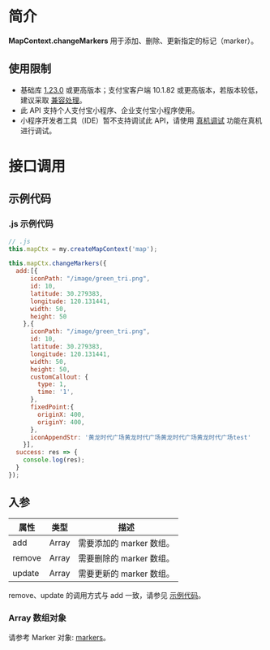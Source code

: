 # 简介
**MapContext.changeMarkers** 用于添加、删除、更新指定的标记（marker）。

## 使用限制

- 基础库 [1.23.0](https://opendocs.alipay.com/mini/framework/lib) 或更高版本；支付宝客户端 10.1.82 或更高版本，若版本较低，建议采取 [兼容处理](https://opendocs.alipay.com/mini/framework/compatibility)。
- 此 API 支持个人支付宝小程序、企业支付宝小程序使用。
- 小程序开发者工具（IDE）暂不支持调试此 API，请使用 [真机调试](https://opendocs.alipay.com/mini/ide/remote-debug) 功能在真机进行调试。

# 接口调用

## 示例代码
### .js 示例代码
```javascript
// .js
this.mapCtx = my.createMapContext('map');

this.mapCtx.changeMarkers({
  add:[{
      iconPath: "/image/green_tri.png",
      id: 10,
      latitude: 30.279383,
      longitude: 120.131441,
      width: 50,
      height: 50
    },{
      iconPath: "/image/green_tri.png",
      id: 10,
      latitude: 30.279383,
      longitude: 120.131441,
      width: 50,
      height: 50,
      customCallout: {
        type: 1,
        time: '1',
      },
      fixedPoint:{
        originX: 400,
        originY: 400,
      },
      iconAppendStr: '黄龙时代广场黄龙时代广场黄龙时代广场黄龙时代广场test'
    }],
  success: res => {
    console.log(res);
  }
});
```

## 入参
| **属性** | **类型** | **描述** |
| --- | --- | --- |
| add | Array | 需要添加的 marker 数组。 |
| remove | Array | 需要删除的 marker 数组。 |
| update | Array | 需要更新的 marker 数组。 |

remove、update 的调用方式与 add 一致，请参见 [示例代码](https://opendocs.alipay.com/mini/00k9uj#%E7%A4%BA%E4%BE%8B%E4%BB%A3%E7%A0%81)。

### Array 数组对象
请参考 Marker 对象: [markers](https://opendocs.alipay.com/mini/component/map#markers)。

